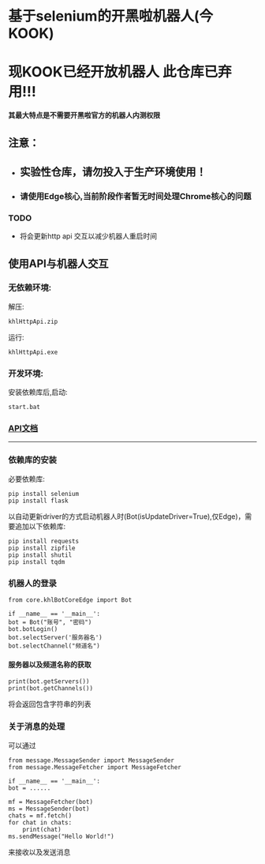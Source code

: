 # 基于selenium的开黑啦机器人(今KOOK)  
# 现KOOK已经开放机器人 此仓库已弃用!!!
**其最大特点是不需要开黑啦官方的机器人内测权限**  
  
## 注意：
+ ## 实验性仓库，请勿投入于生产环境使用！ 
+ ### 请使用Edge核心,当前阶段作者暂无时间处理Chrome核心的问题
  
### TODO  
+ 将会更新http api 交互以减少机器人重启时间

## 使用API与机器人交互  
### 无依赖环境:
解压:

    khlHttpApi.zip

运行:

    khlHttpApi.exe

### 开发环境:
安装依赖库后,启动:  
  
    start.bat  
  
### [API文档](https://github.com/PlumeIS/khlBot/blob/main/doc/khlHttpApi.md)  
  
---  
  
  
### 依赖库的安装  
必要依赖库:  
  
    pip install selenium
    pip install flask
  
以自动更新driver的方式启动机器人时(Bot(isUpdateDriver=True),仅Edge)，需要追加以下依赖库:  
  
    pip install requests
    pip install zipfile
    pip install shutil
    pip install tqdm
  
### 机器人的登录 
    from core.khlBotCoreEdge import Bot
    
    if __name__ == '__main__':
    bot = Bot("账号", "密码")
    bot.botLogin()
    bot.selectServer('服务器名')
    bot.selectChannel("频道名")
  
#### 服务器以及频道名称的获取 
    print(bot.getServers())
    print(bot.getChannels())  
将会返回包含字符串的列表  
  
### 关于消息的处理  
可以通过  
  
    from message.MessageSender import MessageSender
    from message.MessageFetcher import MessageFetcher
    
    if __name__ == '__main__':
    bot = ......
    
    mf = MessageFetcher(bot)
    ms = MessageSender(bot)
    chats = mf.fetch()
    for chat in chats:
        print(chat)
    ms.sendMessage("Hello World!")
  
来接收以及发送消息  
  
